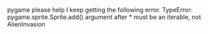 pygame 
please help I keep getting the following error. 
TypeError: pygame.sprite.Sprite.add() argument after * must be an iterable, not AlienInvasion

